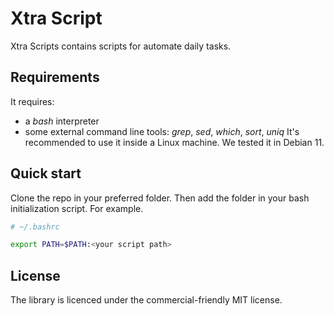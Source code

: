 Xtra Script
===========

Xtra Scripts contains scripts for automate daily tasks.

## Requirements

It requires:
* a _bash_ interpreter
* some external command line tools: _grep_, _sed_, _which_, _sort_, _uniq_
It's recommended to use it inside a Linux machine. We tested it in Debian 11.

## Quick start

Clone the repo in your preferred folder.
Then add the folder in your bash initialization script. For example.
```bash
# ~/.bashrc

export PATH=$PATH:<your script path>
```

## License

The library is licenced under the commercial-friendly MIT license.
